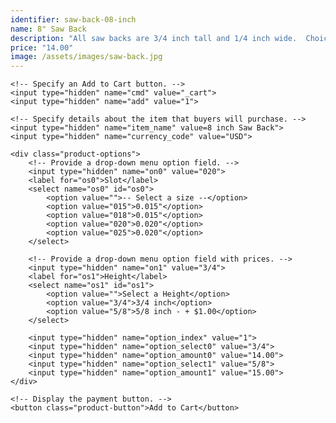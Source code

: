 ```yaml
---
identifier: saw-back-08-inch
name: 8" Saw Back
description: "All saw backs are 3/4 inch tall and 1/4 inch wide.  Choice of slot: .015, .018, .020, or .025 inches.  Optional 5/8 inch height."
price: "14.00"
image: /assets/images/saw-back.jpg
---
```

<form target="paypal" action="https://www.paypal.com/cgi-bin/webscr" method="post">
    <!-- Identify your business so that you can collect the payments. -->
    <input type="hidden" name="business" value="ian@sierranvtool.com">

    <!-- Specify an Add to Cart button. -->
    <input type="hidden" name="cmd" value="_cart">
    <input type="hidden" name="add" value="1">

    <!-- Specify details about the item that buyers will purchase. -->
    <input type="hidden" name="item_name" value=8 inch Saw Back">
    <input type="hidden" name="currency_code" value="USD">

    <div class="product-options">
        <!-- Provide a drop-down menu option field. -->
        <input type="hidden" name="on0" value="020">
        <label for="os0">Slot</label>
        <select name="os0" id="os0">
            <option value="">-- Select a size --</option>
            <option value="015">0.015"</option>
            <option value="018">0.015"</option>
            <option value="020">0.020"</option>
            <option value="025">0.020"</option>
        </select>

        <!-- Provide a drop-down menu option field with prices. -->
        <input type="hidden" name="on1" value="3/4">
        <label for="os1">Height</label>
        <select name="os1" id="os1">
            <option value="">Select a Height</option>
            <option value="3/4">3/4 inch</option>
            <option value="5/8">5/8 inch - + $1.00</option>
        </select>

        <input type="hidden" name="option_index" value="1">
        <input type="hidden" name="option_select0" value="3/4">
        <input type="hidden" name="option_amount0" value="14.00">
        <input type="hidden" name="option_select1" value="5/8">
        <input type="hidden" name="option_amount1" value="15.00">
    </div>

    <!-- Display the payment button. -->
    <button class="product-button">Add to Cart</button>
</form>
